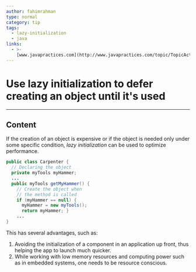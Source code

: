 ```yaml
---
author: fahimrahman
type: normal
category: tip
tags:
  - lazy-initialization
  - java
links:
  - >-
    [www.javapractices.com](http://www.javapractices.com/topic/TopicAction.do?Id=34){website}
---
```


# Use lazy initialization to defer creating an object until it's used


---

## Content

If the creation of an object is expensive or if the object is needed only under some specific condition, *lazy initialization* can be used to optimize performance.

```java
public class Carpenter {
  // Declaring the object
  private myTools myHammer;
  ...
  public myTools getMyHammer() {
    // Create the object when 
    // the method is called
    if (myHammer == null) {
      myHammer = new myTools();
      return myHammer; }
    ...
}
```

This has several advantages, such as:

1. Avoiding the initialization of a component in an application up front, thus helping the app to launch much quicker.
2. While working with low memory resources and computing power such as in embedded systems, one needs to be resource conscious.
